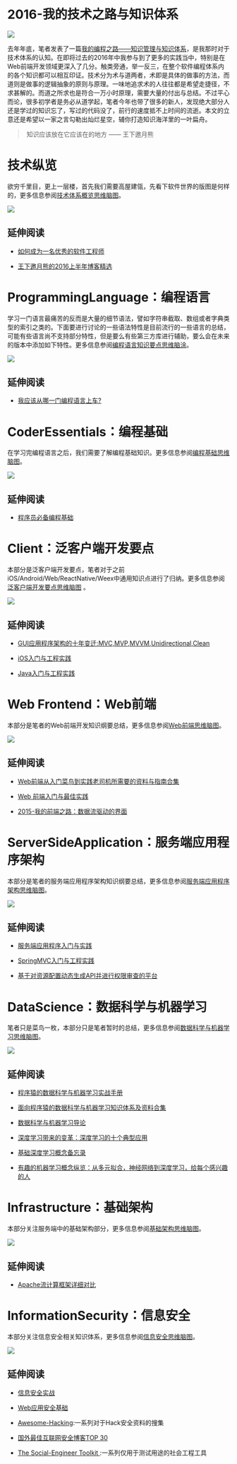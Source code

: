 


# 2016-我的技术之路与知识体系


![](https://camo.githubusercontent.com/1a7ddd081e0fcc80e7acf9ed04c5705f2028862c/68747470733a2f2f636f64696e672e6e65742f752f686f7465616d2f702f43616368652f6769742f7261772f6d61737465722f323031362f31302f332f312d6d44523069425643615f7a3750655a6864595a7859512e6a706567) 


去年年底，笔者发表了一篇[我的编程之路——知识管理与知识体系](https://segmentfault.com/a/1190000004612590)，是我那时对于技术体系的认知。在即将过去的2016年中我参与到了更多的实践当中，特别是在Web前端开发领域更深入了几分。触类旁通，举一反三，在整个软件编程体系内的各个知识都可以相互印证。技术分为术与道两者，术即是具体的做事的方法，而道则是做事的逻辑抽象的原则与原理。一味地追求术的人往往都是希望走捷径，不求甚解的。而道之所求也是符合一万小时原理，需要大量的付出与总结。不过平心而论，很多初学者是务必从道学起，笔者今年也带了很多的新人，发现绝大部分人还是学过的知识忘了，写过的代码没了，前行的速度抵不上时间的流逝。本文的立意还是希望以一家之言勾勒出灿烂星空，辅你打造知识海洋里的一叶扁舟。
> 知识应该放在它应该在的地方 —— 王下邀月熊


# 技术纵览


欲穷千里目，更上一层楼，首先我们需要高屋建瓴，先看下软件世界的版图是何样的，更多信息参阅[技术体系概览思维脑图](https://www.processon.com/view/link/58593ea3e4b0db9f2e1407bb)。 


![](https://coding.net/u/hoteam/p/Cache/git/raw/master/2016/12/2/Coder.png) 


## 延伸阅读

- [如何成为一名优秀的软件工程师](https://github.com/wxyyxc1992/Coder-Knowledge-Graph/blob/master/how-to-be-a-successful-software-engineer.md)

- [王下邀月熊的2016上半年博客精选](https://segmentfault.com/a/1190000006017467) 


# ProgrammingLanguage：编程语言


学习一门语言最痛苦的反而是大量的细节语法，譬如字符串截取、数组或者字典类型的索引之类的。下面要进行讨论的一些语法特性是目前流行的一些语言的总结，可能有些语言尚不支持部分特性，但是要么有些第三方库进行辅助，要么会在未来的版本中添加如下特性。更多信息参阅[编程语言知识要点思维脑涂](https://www.processon.com/view/link/5858d52ce4b0f767285df0b0)。



![](https://coding.net/u/hoteam/p/Cache/git/raw/master/2016/12/2/%25E7%25BC%2596%25E7%25A8%258B%25E8%25AF%25AD%25E8%25A8%2580.png) 


## 延伸阅读

- [我应该从哪一门编程语言上车?](https://segmentfault.com/a/1190000007398287)


# CoderEssentials：编程基础


在学习完编程语言之后，我们需要了解编程基础知识。更多信息参阅[编程基础思维脑图](https://www.processon.com/view/link/5858f45be4b0db9f2e0e7ee4)。 


![](https://coding.net/u/hoteam/p/Cache/git/raw/master/2016/12/2/CoderEssentials.png) 


## 延伸阅读



- [程序员必备编程基础](https://github.com/wxyyxc1992/Coder-Essentials)


# Client：泛客户端开发要点


本部分是泛客户端开发要点，笔者对于之前iOS/Android/Web/ReactNative/Weex中通用知识点进行了归纳。更多信息参阅[泛客户端开发要点思维脑图](https://www.processon.com/view/link/5858fa8fe4b0db9f2e0f548e) 。


![](https://coding.net/u/hoteam/p/Cache/git/raw/master/2016/12/2/Client.png)


## 延伸阅读



- [GUI应用程序架构的十年变迁:MVC,MVP,MVVM,Unidirectional,Clean](https://segmentfault.com/a/1190000006016817) 

- [iOS入门与工程实践](https://github.com/wxyyxc1992/iOS-Introduction-And-Best-Practices) 

- [Java入门与工程实践](https://github.com/wxyyxc1992/Java-Introduction-And-Best-Practices) 


# Web Frontend：Web前端


本部分是笔者的Web前端开发知识纲要总结，更多信息参阅[Web前端思维脑图](https://www.processon.com/view/link/5858cab0e4b04ce387a7cb53)。 


![](https://coding.net/u/hoteam/p/Cache/git/raw/master/2016/12/2/Web.png)


## 延伸阅读



- [Web前端从入门菜鸟到实践老司机所需要的资料与指南合集](https://segmentfault.com/a/1190000007611188) 

- [Web 前端入门与最佳实践](https://github.com/wxyyxc1992/Web-Frontend-Introduction-And-Best-Practices)

- [2015-我的前端之路：数据流驱动的界面](https://segmentfault.com/a/1190000004292245)




# ServerSideApplication：服务端应用程序架构


本部分是笔者的服务端应用程序架构知识纲要总结，更多信息参阅[服务端应用程序架构思维脑图](https://www.processon.com/view/link/5858fa40e4b0f767286314f3)。 


![](https://coding.net/u/hoteam/p/Cache/git/raw/master/2016/12/2/ServerSideApplication.png)


## 延伸阅读



- [服务端应用程序入门与实践](https://github.com/wxyyxc1992/ServerSideApplication-Introduction-And-Practices)

- [SpringMVC入门与工程实践](https://github.com/wxyyxc1992/SpringMVC-Introduction-And-Best-Practices)

- [基于对资源配置动态生成API并进行权限审查的平台](https://github.com/wxyyxc1992/ConfigurableAPIServer)


# DataScience：数据科学与机器学习


笔者只是菜鸟一枚，本部分只是笔者暂时的总结，更多信息参阅[数据科学与机器学习思维脑图](https://www.processon.com/view/link/5858d6a1e4b0c1fa6c6ebdf8)。 


![](https://coding.net/u/hoteam/p/Cache/git/raw/master/2016/12/2/DataScience.png)


## 延伸阅读

- [程序猿的数据科学与机器学习实战手册](https://github.com/wxyyxc1992/DataScience-And-MachineLearning-Handbook-For-Coders)

- [面向程序猿的数据科学与机器学习知识体系及资料合集](https://github.com/wxyyxc1992/DataScience-And-MachineLearning-Handbook-For-Coders/DataScience-Reference) 



- [数据科学与机器学习导论](https://segmentfault.com/a/1190000005801260)

- [深度学习带来的变革：深度学习的十个典型应用](https://segmentfault.com/a/1190000007391860) 

- [基础深度学习概念备忘录](https://zhuanlan.zhihu.com/p/24436419)

- [有趣的机器学习概念纵览：从多元拟合，神经网络到深度学习，给每个感兴趣的人](https://segmentfault.com/a/1190000005746236)


# Infrastructure：基础架构


本部分关注服务端中的基础架构部分，更多信息参阅[基础架构思维脑图](https://www.processon.com/view/link/5858fb18e4b0f76728632fd4)。 


![](https://coding.net/u/hoteam/p/Cache/git/raw/master/2016/12/2/Infrastructure.png)


## 延伸阅读



- [Apache流计算框架详细对比](https://segmentfault.com/a/1190000004593949)


# InformationSecurity：信息安全


本部分关注信息安全相关知识体系，更多信息参阅[信息安全思维脑图](https://www.processon.com/view/link/5858f77fe4b0f7672862b84f)。 


![](https://coding.net/u/hoteam/p/Cache/git/raw/master/2016/12/2/InfoSecurity.png)


## 延伸阅读



- [信息安全实战](https://github.com/wxyyxc1992/InfoSecurity-In-Action)

- [Web应用安全基础](https://github.com/wxyyxc1992/InfoSecurity-In-Action/blob/master/Reinforce/WebSecurity/basics-of-web-application-security.md)

- [Awesome-Hacking](https://github.com/Hack-with-Github/Awesome-Hacking#awesome-fuzzing):一系列对于Hack安全资料的搜集

- [国外最佳互联网安全博客TOP 30](https://jaq.alibaba.com/community/art/show?articleid=601&f=tt&hmsr=toutiao.io&utm_medium=toutiao.io&utm_source=toutiao.io)

- [The Social-Engineer Toolkit ](https://github.com/trustedsec/social-engineer-toolkit):一系列仅用于测试用途的社会工程工具














